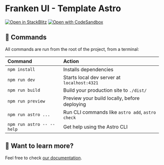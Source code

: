 # Franken UI - Template Astro

[![Open in StackBlitz](https://developer.stackblitz.com/img/open_in_stackblitz.svg)](https://stackblitz.com/github/franken-ui/template-astro)
[![Open with CodeSandbox](https://assets.codesandbox.io/github/button-edit-lime.svg)](https://codesandbox.io/p/sandbox/github/franken-ui/template-astro)

## 🧞 Commands

All commands are run from the root of the project, from a terminal:

| Command                   | Action                                           |
| :------------------------ | :----------------------------------------------- |
| `npm install`             | Installs dependencies                            |
| `npm run dev`             | Starts local dev server at `localhost:4321`      |
| `npm run build`           | Build your production site to `./dist/`          |
| `npm run preview`         | Preview your build locally, before deploying     |
| `npm run astro ...`       | Run CLI commands like `astro add`, `astro check` |
| `npm run astro -- --help` | Get help using the Astro CLI                     |

## 👀 Want to learn more?

Feel free to check [our documentation](https://next.franken-ui.dev).